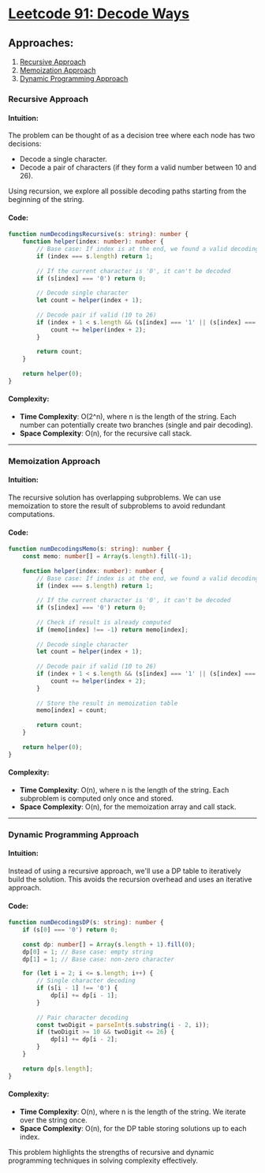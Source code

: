 # [Leetcode 91: Decode Ways](https://leetcode.com/problems/decode-ways/)

## Approaches:
1. [Recursive Approach](#recursive-approach)
2. [Memoization Approach](#memoization-approach)
3. [Dynamic Programming Approach](#dynamic-programming-approach)

### Recursive Approach

#### Intuition:
The problem can be thought of as a decision tree where each node has two decisions:
- Decode a single character.
- Decode a pair of characters (if they form a valid number between 10 and 26).
  
Using recursion, we explore all possible decoding paths starting from the beginning of the string.

#### Code:
```typescript
function numDecodingsRecursive(s: string): number {
    function helper(index: number): number {
        // Base case: If index is at the end, we found a valid decoding
        if (index === s.length) return 1;
        
        // If the current character is '0', it can't be decoded
        if (s[index] === '0') return 0;
        
        // Decode single character
        let count = helper(index + 1);
        
        // Decode pair if valid (10 to 26)
        if (index + 1 < s.length && (s[index] === '1' || (s[index] === '2' && s[index + 1] <= '6'))) {
            count += helper(index + 2);
        }
        
        return count;
    }
    
    return helper(0);
}
```

#### Complexity:
- **Time Complexity**: O(2^n), where n is the length of the string. Each number can potentially create two branches (single and pair decoding).
- **Space Complexity**: O(n), for the recursive call stack.

---

### Memoization Approach

#### Intuition:
The recursive solution has overlapping subproblems. We can use memoization to store the result of subproblems to avoid redundant computations.

#### Code:
```typescript
function numDecodingsMemo(s: string): number {
    const memo: number[] = Array(s.length).fill(-1);
    
    function helper(index: number): number {
        // Base case: If index is at the end, we found a valid decoding
        if (index === s.length) return 1;
        
        // If the current character is '0', it can't be decoded
        if (s[index] === '0') return 0;
        
        // Check if result is already computed
        if (memo[index] !== -1) return memo[index];
        
        // Decode single character
        let count = helper(index + 1);
        
        // Decode pair if valid (10 to 26)
        if (index + 1 < s.length && (s[index] === '1' || (s[index] === '2' && s[index + 1] <= '6'))) {
            count += helper(index + 2);
        }
        
        // Store the result in memoization table
        memo[index] = count;
        
        return count;
    }
    
    return helper(0);
}
```

#### Complexity:
- **Time Complexity**: O(n), where n is the length of the string. Each subproblem is computed only once and stored.
- **Space Complexity**: O(n), for the memoization array and call stack.

---

### Dynamic Programming Approach

#### Intuition:
Instead of using a recursive approach, we'll use a DP table to iteratively build the solution. This avoids the recursion overhead and uses an iterative approach.

#### Code:
```typescript
function numDecodingsDP(s: string): number {
    if (s[0] === '0') return 0;
    
    const dp: number[] = Array(s.length + 1).fill(0);
    dp[0] = 1; // Base case: empty string
    dp[1] = 1; // Base case: non-zero character

    for (let i = 2; i <= s.length; i++) {
        // Single character decoding
        if (s[i - 1] !== '0') {
            dp[i] += dp[i - 1];
        }
        
        // Pair character decoding
        const twoDigit = parseInt(s.substring(i - 2, i));
        if (twoDigit >= 10 && twoDigit <= 26) {
            dp[i] += dp[i - 2];
        }
    }
    
    return dp[s.length];
}
```

#### Complexity:
- **Time Complexity**: O(n), where n is the length of the string. We iterate over the string once.
- **Space Complexity**: O(n), for the DP table storing solutions up to each index.

This problem highlights the strengths of recursive and dynamic programming techniques in solving complexity effectively.

